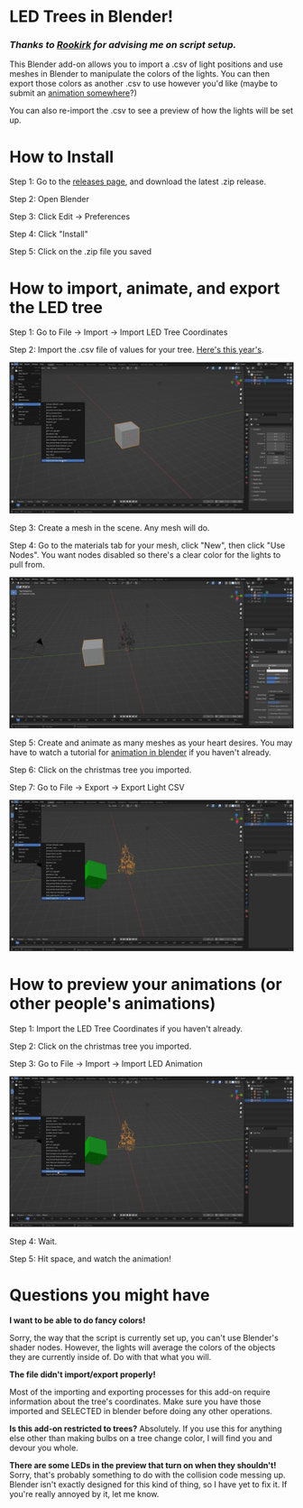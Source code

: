 # LED Trees in Blender!

### _Thanks to [Rookirk](https://github.com/Rookirk) for advising me on script setup._

This Blender add-on allows you to import a .csv of light positions and use meshes in Blender to manipulate the colors of the lights. You can then export those colors as another .csv to use however you'd like (maybe to submit an [animation somewhere](https://www.youtube.com/watch?v=WuMRJf6B5Q4)?)

You can also re-import the .csv to see a preview of how the lights will be set up.

# How to Install

Step 1: Go to the [releases page](https://github.com/ambiguousname/ParkerTreeBlenderAddOn/releases), and download the latest .zip release.

Step 2: Open Blender

Step 3: Click Edit -> Preferences

Step 4: Click "Install"

Step 5: Click on the .zip file you saved

# How to import, animate, and export the LED tree

Step 1: Go to File -> Import -> Import LED Tree Coordinates

Step 2: Import the .csv file of values for your tree. [Here's this year's](https://www.dropbox.com/s/lmccfutftplhh3b/coords_2021.csv?dl=0).

![](assets/importtree.png)

Step 3: Create a mesh in the scene. Any mesh will do.

Step 4: Go to the materials tab for your mesh, click "New", then click "Use Nodes". You want nodes disabled so there's a clear color for the lights to pull from.

![](assets/removenodes.png)

Step 5: Create and animate as many meshes as your heart desires. You may have to watch a tutorial for [animation in blender](https://youtu.be/LLIimJxTyNw) if you haven't already.

Step 6: Click on the christmas tree you imported.

Step 7: Go to File -> Export -> Export Light CSV

![](assets/export.png)

# How to preview your animations (or other people's animations)

Step 1: Import the LED Tree Coordinates if you haven't already.

Step 2: Click on the christmas tree you imported.

Step 3: Go to File -> Import -> Import LED Animation

![](assets/importanimation.png)

Step 4: Wait.

Step 5: Hit space, and watch the animation!

# Questions you might have

**I want to be able to do fancy colors!**

Sorry, the way that the script is currently set up, you can't use Blender's shader nodes. However, the lights will average the colors of the objects they are currently inside of. Do with that what you will.

**The file didn't import/export properly!**

Most of the importing and exporting processes for this add-on require information about the tree's coordinates. Make sure you have those imported and SELECTED in blender before doing any other operations.

**Is this add-on restricted to trees?**
Absolutely. If you use this for anything else other than making bulbs on a tree change color, I will find you and devour you whole.

**There are some LEDs in the preview that turn on when they shouldn't!**
Sorry, that's probably something to do with the collision code messing up. Blender isn't exactly designed for this kind of thing, so I have yet to fix it. If you're really annoyed by it, let me know.